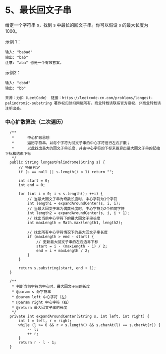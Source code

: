 5、最长回文子串
===

给定一个字符串 s，找到 s 中最长的回文子串。你可以假设 s 的最大长度为 1000。<br>

示例 1：<br>
```
输入: "babad"
输出: "bab"
注意: "aba" 也是一个有效答案。
```
示例2：<br>
```
输入: "cbbd"
输出: "bb"
```
``
来源：力扣（LeetCode）
链接：https://leetcode-cn.com/problems/longest-palindromic-substring
著作权归领扣网络所有。商业转载请联系官方授权，非商业转载请注明出处。
``

### 中心扩散算法（二次遍历）
```
  /**
   *      中心扩散思想
   *      遍历字符串，以每个字符为回文子串的中心字符进行左右扩散；
   *      以此找出最大的回文子串长度，并由中心字符的下标来推算出最大回文子串的起始下标和结束下标
   */
  public String longestPalindrome(String s) {
      // 特值判定
      if (s == null || s.length() < 1) return "";

      int start = 0;
      int end = 0;

      for (int i = 0; i < s.length(); ++i) {
          // 当最大回文子串为奇数长度时，中心字符为1个字符
          int length1 = expandAroundCenter(s, i, i);
          // 当最大回文子串为偶数长度时，中心字符为2个相同字符
          int length2 = expandAroundCenter(s, i, i + 1);
          // 找出当前中心字符下的最大回文子串长度
          int maxLength = Math.max(length1, length2);

          // 找出所有中心字符情况下的最大回文子串长度
          if (maxLength > end - start) {
              // 更新最大回文子串的左右边界下标
              start = i - (maxLength - 1) / 2;
              end = i + maxLength / 2;
          }
      }

      return s.substring(start, end + 1);
  }

  /**
   * 判断当前字符为中心时，最大回文子串的长度
   * @param s 源字符串
   * @param left 中心字符（左）
   * @param right 中心字符（右）
   * @return 最大回文子串的长度
   */
  private int expandAroundCenter(String s, int left, int right) {
      int l = left, r = right;
      while (l >= 0 && r < s.length() && s.charAt(l) == s.charAt(r)) {
          -- l;
          ++ r;
      }
      return r - l - 1;
  }
```
